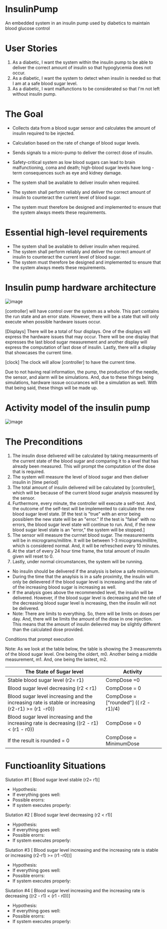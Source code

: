 # InsulinPump
An embedded system in an insulin pump used by diabetics to maintain blood glucose control

# User Stories

 1. As a diabetic, I want the system within the insulin pump to be able to deliver the correct amount of insulin so that hypoglycemia does not occur.
 2. As a diabetic, I want the system to detect when insulin is needed so that I am at a safe blood sugar level.
 3. As a diabetic, I want malfunctions to be considerated so that I'm not left without insulin pump.
 

# The Goal
 - Collects data from a blood sugar sensor and calculates the amount of insulin required to be injected. 
 - Calculation based on the rate of change of blood sugar levels.
 - Sends signals to a micro-pump to deliver the correct dose of insulin.
 - Safety-critical system as low blood sugars can lead to brain malfunctioning, coma and death; high-blood sugar levels have long - term consequences such as eye and kidney damage.

 - The system shall be available to deliver insulin when required.
 - The system shall perform reliably and deliver the correct amount of insulin to counteract the current level of blood sugar.
 - The system must therefore be designed and implemented to ensure that the system always meets these requirements.
 
 # Essential high-level requirements
 - The system shall be available to deliver insulin when required.
 - The system shall perform reliably and deliver the correct amount of insulin to counteract the current level of blood sugar.
 - The system must therefore be designed and implemented to ensure that the system always meets these requirements.
 
 # Insulin pump hardware architecture
 ![image](https://user-images.githubusercontent.com/124085275/215911205-bc0f688b-8913-4fc8-bfb0-39a962143486.png)
 
  [controller] will have control over the system as a whole. This part contains the run state and an error state. However, there will be a state that will only execute when possible hardware issues occur.
 
 [Displays] There will be a total of four displays. One of the displays will express the hardware issues that may occur. There will be one display that expresses the last blood sugar measurement and another display will express the computation of last dose of insulin. Lastly, there will a display that showcases the current time.
 
 [clock] The clock will allow [controller] to have the current time.
 
 Due to not having real information, the pump, the production of the needle, the sensor, and alarm will be simulations. And, due to these things being simulations, hardware isssue occurances will be a simulation as well. With that being said, these things will be made up.
 
 # Activity model of the insulin pump
 ![image](https://user-images.githubusercontent.com/124085275/217400185-274591ca-3bcc-4d04-8150-dde1a960b1f0.png)
 
 # The Preconditions
 
 1. The insulin dose delivered will be calculated by taking measurments of the current state of the blood sugar and comparing it to a level that has already been measured. This will prompt the computation of the dose that is required.
 2. The system will measure the level of blood sugar and then dieliver insulin in [time period]
 3. The total amount of insulin delivered will be calculated by [controller], which will be because of the current blood sugar analysis measured by the sensor.
 4. Furthermore, every minute, the controller will execute a self-test. And, the outcome of the self-test will be implemented to calculate the new blood sugar level state. [If the test is "true" with an error being possiblem the new state will be an "error." If the test is "false" with no errors, the blood sugar level state will continue to run. And, if the new blood sugar level state is an "error," the system will be stopped.]
 5. The sensor will measure the currnet blood sugar. The measurements will be in micrograms/millitre. It will be between 1-3 micograms/millitre, which is considered normal. And, it will be refresched every 10 minutes.
 6. At the start of every 24 hour time frame, the total amount of insulin given will reset to 0.
 7. Lastly, under normal circumstances, the system will be running.
 
  - No insulin should be delivered if the analysis is below a safe mininmum.
  - During the time that the anaylsis is in a safe proximity, the insulin will only be delievered if the blood sugar level is increasing and the rate of of the increasing blood sugar is increasing as well.
  - If the analysis goes above the recommended level, the insulin will be delivered. However, if the blood sugar level is decreasing and the rate of the decreasing blood sugar level is increasing, then the insulin will not be delivered.
  - Note: There are limits to everything. So, there will be limits on doses per day. And, there will be limits the amount of the dose in one injection. This means that the amount of insulin delievred may be slightly different than the calculated dose provided.
  
  Conditions that prompt execution
  
  Note: As we look at the table below, the table is showing the 3 measuremnts of the blood sugar level. One being the oldert, m0. Another being a middle measurement, m1. And, one being the lastest, m2.
  
  |The State of Sugar level |                                                                         Activity    |                                                                
  |-------------------------| ------------------------------------------------------------------------------------|   
  | Stable blood sugar level (r2= r1)     |                                                              CompDose =0  
  |Blood sugar level decreasing (r2 < r1) |                                                              CompDose = 0 
  |Blood sugar level increasing and the increasing rate is stable or increasing (r2-r1) >= (r1 -r0)) |  CompDose = ["rounded"] (( r2 - r1)/4)
  |Blood sugar level increasing and the increasing rate is decreasing ((r2 - r1) < (r1 - r0)) |          CompDose = 0
  |If the result is rounded = 0 |                                                                        CompDose = MinimumDose

  # Functioanlity Situations
  
  Siutation #1 [ Blood sugar level stable (r2= r1)]
  
  - Hypothesis:
  - If everything goes well:
  - Possible erorrs:
  - If system executes properly:
  
  Siutation #2 [ Blood sugar level decreasing (r2 < r1)]
  
  - Hypothesis:
  - If everything goes well:
  - Possible erorrs:
  - If system executes properly:
  
   Siutation #3 [ Blood sugar level increasing and the increasing rate is stable or increasing (r2-r1) >= (r1 -r0))]
  
  - Hypothesis:
  - If everything goes well:
  - Possible erorrs:
  - If system executes properly:
  
   Siutation #4 [ Blood sugar level increasing and the increasing rate is decreasing ((r2 - r1) < (r1 - r0))]
  
  - Hypothesis:
  - If everything goes well:
  - Possible erorrs:
  - If system executes properly:
  
  
  




  

  
 
 

